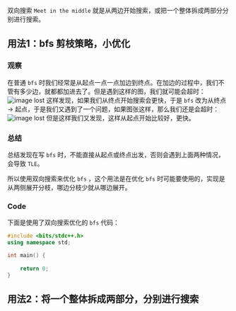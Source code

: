 双向搜索 `Meet in the middle` 就是从两边开始搜索，或把一个整体拆成两部分分别进行搜索。
## 用法1：bfs 剪枝策略，小优化
### 观察
在普通 `bfs` 时我们经常是从起点一点一点加边到终点。在加边的过程中，我们不管有多少边，就都都加进去了。但是遇到这样的图，我们就可能会超时：
![image lost](../../../assets/images/MeetInTheMiddle1.png)
这样发现，如果我们从终点开始搜索会更快，于是 `bfs` 改为从终点 $\to$ 起点，于是我们又遇到了一个问题，如果图张这样，那么我们还是会超时：
![image lost](../../../assets/images/MeetInTheMiddle2.png)
但是这样我们又发现，这样从起点开始比较好，更快。

### 总结
总结发现在写 `bfs` 时，不能直接从起点或终点出发，否则会遇到上面两种情况，会导致 `TLE`。

所以使用双向搜索来优化 `bfs` ，这个用法是在优化 `bfs` 时可能要使用的，实现是从两侧展开分枝，哪边分枝少就从哪边展开。

### Code
下面是使用了双向搜索优化的 `bfs` 代码：
```cpp
#include <bits/stdc++.h>
using namespace std;

int main() {
	
	return 0;
}
```


## 用法2：将一个整体拆成两部分，分别进行搜索